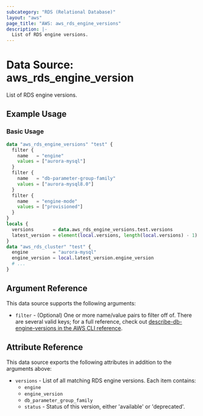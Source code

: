 ```yaml
---
subcategory: "RDS (Relational Database)"
layout: "aws"
page_title: "AWS: aws_rds_engine_versions"
description: |-
  List of RDS engine versions.
---
```


# Data Source: aws_rds_engine_version

List of RDS engine versions.

## Example Usage

### Basic Usage

```terraform
data "aws_rds_engine_versions" "test" {
  filter {
    name   = "engine"
    values = ["aurora-mysql"]
  }
  filter {
    name   = "db-parameter-group-family"
    values = ["aurora-mysql8.0"]
  }
  filter {
    name   = "engine-mode"
    values = ["provisioned"]
  }
}
locals {
  versions       = data.aws_rds_engine_versions.test.versions
  latest_version = element(local.versions, length(local.versions) - 1)
}
data "aws_rds_cluster" "test" {
  engine         = "aurora-mysql"
  engine_version = local.latest_version.engine_version
  # ...
}
```

## Argument Reference

This data source supports the following arguments:

* `filter` - (Optional) One or more name/value pairs to filter off of. There are several valid keys; for a full reference, check out [describe-db-engine-versions in the AWS CLI reference](https://awscli.amazonaws.com/v2/documentation/api/latest/reference/rds/describe-db-engine-versions.html).

## Attribute Reference

This data source exports the following attributes in addition to the arguments above:

* `versions` - List of all matching RDS engine versions. Each item contains:
    * `engine`
    * `engine_version`
    * `db_parameter_group_family`
    * `status` - Status of this version, either 'available' or 'deprecated'.
